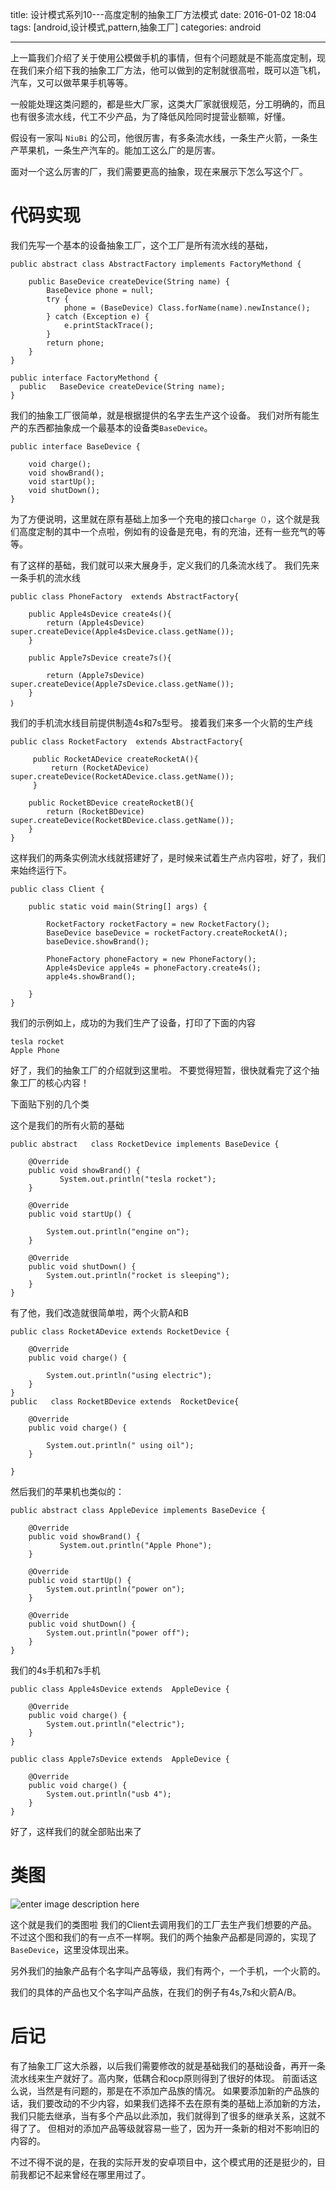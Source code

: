 title: 设计模式系列10---高度定制的抽象工厂方法模式
date: 2016-01-02 18:04
tags: [android,设计模式,pattern,抽象工厂]
categories: android

------

上一篇我们介绍了关于使用公模做手机的事情，但有个问题就是不能高度定制，现在我们来介绍下我的抽象工厂方法，他可以做到的定制就很高啦，既可以造飞机，汽车，又可以做苹果手机等等。

一般能处理这类问题的，都是些大厂家，这类大厂家就很规范，分工明确的，而且也有很多流水线，代工不少产品，为了降低风险同时提营业额嘛，好懂。

假设有一家叫 `NiuBi` 的公司，他很厉害，有多条流水线，一条生产火箭，一条生产苹果机，一条生产汽车的。能加工这么广的是厉害。

面对一个这么厉害的厂，我们需要更高的抽象，现在来展示下怎么写这个厂。

<!--more-->
# 代码实现
我们先写一个基本的设备抽象工厂，这个工厂是所有流水线的基础，

	public abstract class AbstractFactory implements FactoryMethond {

	    public BaseDevice createDevice(String name) {
	        BaseDevice phone = null;
	        try {
	            phone = (BaseDevice) Class.forName(name).newInstance();
	        } catch (Exception e) {
	            e.printStackTrace();
	        }
	        return phone;
	    }
    }

	public interface FactoryMethond {
	  public   BaseDevice createDevice(String name);
	}
我们的抽象工厂很简单，就是根据提供的名字去生产这个设备。
我们对所有能生产的东西都抽象成一个最基本的设备类`BaseDevice`。

	public interface BaseDevice {

	    void charge();
	    void showBrand();
	    void startUp();
	    void shutDown();
	}

为了方便说明，这里就在原有基础上加多一个充电的接口`charge（）`，这个就是我们高度定制的其中一个点啦，例如有的设备是充电，有的充油，还有一些充气的等等。

有了这样的基础，我们就可以来大展身手，定义我们的几条流水线了。	
我们先来一条手机的流水线

	public class PhoneFactory  extends AbstractFactory{

	    public Apple4sDevice create4s(){
	        return (Apple4sDevice) super.createDevice(Apple4sDevice.class.getName());
	    }
	
	    public Apple7sDevice create7s(){
	
	        return (Apple7sDevice) super.createDevice(Apple7sDevice.class.getName());
	    }
	｝
我们的手机流水线目前提供制造4s和7s型号。
接着我们来多一个火箭的生产线

	
	public class RocketFactory  extends AbstractFactory{
	
	     public RocketADevice createRocketA(){
	         return (RocketADevice) super.createDevice(RocketADevice.class.getName());
	     }
	
	    public RocketBDevice createRocketB(){
	        return (RocketBDevice) super.createDevice(RocketBDevice.class.getName());
	    }
	}	
这样我们的两条实例流水线就搭建好了，是时候来试着生产点内容啦，好了，我们来始终运行下。

	public class Client {
	
	    public static void main(String[] args) {
	
	        RocketFactory rocketFactory = new RocketFactory();
	        BaseDevice baseDevice = rocketFactory.createRocketA();
	        baseDevice.showBrand();
	
	        PhoneFactory phoneFactory = new PhoneFactory();
	        Apple4sDevice apple4s = phoneFactory.create4s();
	        apple4s.showBrand();
	
	    }
	}
我们的示例如上，成功的为我们生产了设备，打印了下面的内容

	tesla rocket
	Apple Phone

好了，我们的抽象工厂的介绍就到这里啦。
不要觉得短暂，很快就看完了这个抽象工厂的核心内容！

下面贴下别的几个类

这个是我们的所有火箭的基础

	public abstract   class RocketDevice implements BaseDevice {

	    @Override
	    public void showBrand() {
	           System.out.println("tesla rocket");
	    }
	
	    @Override
	    public void startUp() {
	
	        System.out.println("engine on");
	    }
	
	    @Override
	    public void shutDown() {
	        System.out.println("rocket is sleeping");
	    }
	}
有了他，我们改造就很简单啦，两个火箭A和B

	public class RocketADevice extends RocketDevice {

	    @Override
	    public void charge() {
	
	        System.out.println("using electric");
	    }
	}
	public   class RocketBDevice extends  RocketDevice{

	    @Override
	    public void charge() {
	
	        System.out.println(" using oil");
	    }
	
	}
然后我们的苹果机也类似的：

	public abstract class AppleDevice implements BaseDevice {

	    @Override
	    public void showBrand() {
	           System.out.println("Apple Phone");
	    }
	
	    @Override
	    public void startUp() {
	        System.out.println("power on");
	    }
	
	    @Override
	    public void shutDown() {
	        System.out.println("power off");
	    }
	}
我们的4s手机和7s手机

	public class Apple4sDevice extends  AppleDevice {
	    
	    @Override
	    public void charge() {
	        System.out.println("electric");
	    }
	}

	public class Apple7sDevice extends  AppleDevice {

	    @Override
	    public void charge() {
	        System.out.println("usb 4");
	    }
	}
好了，这样我们的就全部贴出来了

# 类图
![enter image description here](http://7xl9zd.com1.z0.glb.clouddn.com/Screen%20Shot%202016-01-02%20at%2017.41.40.png)

这个就是我们的类图啦
我们的Client去调用我们的工厂去生产我们想要的产品。
不过这个图和我们的有一点不一样啊。我们的两个抽象产品都是同源的，实现了`BaseDevice`，这里没体现出来。

另外我们的抽象产品有个名字叫产品等级，我们有两个，一个手机，一个火箭的。

我们的具体的产品也又个名字叫产品族，在我们的例子有4s,7s和火箭A/B。

# 后记

有了抽象工厂这大杀器，以后我们需要修改的就是基础我们的基础设备，再开一条流水线来生产就好了。高内聚，低耦合和ocp原则得到了很好的体现。
前面话这么说，当然是有问题的，那是在不添加产品族的情况。
如果要添加新的产品族的话，我们要改动的不少内容，如果我们选择不去在原有类的基础上添加新的方法，我们只能去继承，当有多个产品以此添加，我们就得到了很多的继承关系，这就不得了了。
但相对的添加产品等级就容易一些了，因为开一条新的相对不影响旧的内容的。

不过不得不说的是，在我的实际开发的安卓项目中，这个模式用的还是挺少的，目前我都记不起来曾经在哪里用过了。